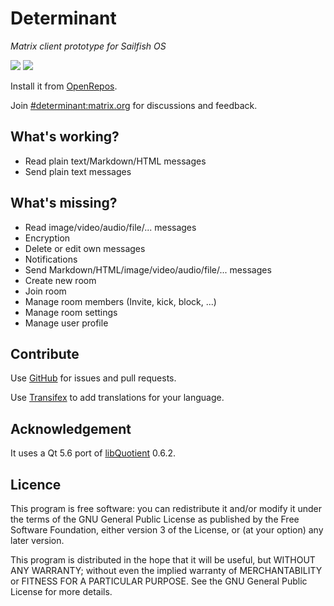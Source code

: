 # Determinant

*Matrix client prototype for Sailfish OS*

![](https://img.shields.io/github/workflow/status/R1tschY/harbour-determinant/RPM%20build) ![](https://img.shields.io/github/stars/R1tschY/harbour-determinant?style=social)

Install it from [OpenRepos](https://openrepos.net/content/r1tschy/determinant).

Join [#determinant:matrix.org](https://matrix.to/#/!FuBXURHQWjgDebjFVi:matrix.org?via=matrix.org) for discussions and feedback.

## What's working?

* Read plain text/Markdown/HTML messages
* Send plain text messages

## What's missing?

* Read image/video/audio/file/... messages
* Encryption
* Delete or edit own messages
* Notifications
* Send Markdown/HTML/image/video/audio/file/... messages
* Create new room
* Join room
* Manage room members (Invite, kick, block, ...)
* Manage room settings
* Manage user profile

## Contribute 

Use [GitHub](https://github.com/R1tschY/harbour-determinant) for issues and pull requests.

Use [Transifex](https://www.transifex.com/r1tschy/determinant) to add translations for your language.

## Acknowledgement

It uses a Qt 5.6 port of [libQuotient](https://github.com/quotient-im/libQuotient) 0.6.2.

## Licence

This program is free software: you can redistribute it and/or modify it under the terms of the GNU General Public License as published by the Free Software Foundation, either version 3 of the License, or (at your option) any later version.

This program is distributed in the hope that it will be useful, but WITHOUT ANY WARRANTY; without even the implied warranty of MERCHANTABILITY or FITNESS FOR A PARTICULAR PURPOSE. See the GNU General Public License for more details.
